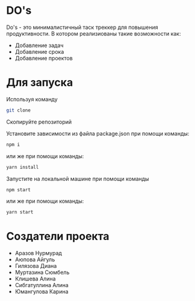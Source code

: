 # DO's
Do's - это минималистичный таск треккер для повышения продуктивности.
В котором реализиованы такие возможности как:
- Добавление задач
- Добавление срока
- Добавление проектов
# Для запуска 
Используя команду 
```sh
git clone
```
Скопируйте репозиторий

Установите зависимости из файла package.json при помощи команды:
```sh
npm i
```
или же при помощи команды:
```sh
yarn install
```
Запустите на локальной машине при помощи команды
```sh
npm start
```
или же при помощи команды:
```sh
yarn start
```
# Создатели проекта
- Аразов Нурмурад
- Аюпова Айгуль 
- Гилязова Диана
- Муртазина Сюмбель
- Клишева Алина
- Сибгатуллина Алина
- Юмангулова Карина
